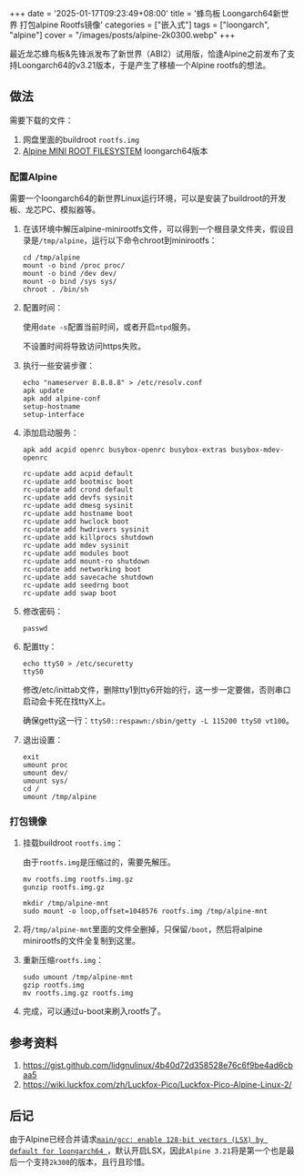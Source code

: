+++
date = '2025-01-17T09:23:49+08:00'
title = '蜂鸟板 Loongarch64新世界 打包alpine Rootfs镜像'
categories = ["嵌入式"]
tags = ["loongarch", "alpine"]
cover = "/images/posts/alpine-2k0300.webp"
+++

最近龙芯蜂鸟板&先锋派发布了新世界（ABI2）试用版，恰逢Alpine之前发布了支持Loongarch64的v3.21版本，于是产生了移植一个Alpine rootfs的想法。

## 做法

需要下载的文件：

1. 网盘里面的buildroot `rootfs.img`
1. [Alpine MINI ROOT FILESYSTEM](https://alpinelinux.org/downloads/) loongarch64版本

### 配置Alpine

需要一个loongarch64的新世界Linux运行环境，可以是安装了buildroot的开发板、龙芯PC、模拟器等。

1. 在该环境中解压alpine-minirootfs文件，可以得到一个根目录文件夹，假设目录是`/tmp/alpine`，运行以下命令chroot到minirootfs：

   ```shell
   cd /tmp/alpine
   mount -o bind /proc proc/
   mount -o bind /dev dev/
   mount -o bind /sys sys/
   chroot . /bin/sh
   ```

1. 配置时间：

   使用`date -s`配置当前时间，或者开启`ntpd`服务。

   不设置时间将导致访问https失败。

1. 执行一些安装步骤：

   ```shell
   echo "nameserver 8.8.8.8" > /etc/resolv.conf
   apk update
   apk add alpine-conf
   setup-hostname
   setup-interface
   ```

1. 添加启动服务：

   ```shell
   apk add acpid openrc busybox-openrc busybox-extras busybox-mdev-openrc
   
   rc-update add acpid default
   rc-update add bootmisc boot
   rc-update add crond default
   rc-update add devfs sysinit
   rc-update add dmesg sysinit
   rc-update add hostname boot
   rc-update add hwclock boot
   rc-update add hwdrivers sysinit
   rc-update add killprocs shutdown
   rc-update add mdev sysinit
   rc-update add modules boot
   rc-update add mount-ro shutdown
   rc-update add networking boot
   rc-update add savecache shutdown
   rc-update add seedrng boot
   rc-update add swap boot
   ```

1. 修改密码：

   ```shell
   passwd
   ```

1. 配置tty：

   ```shell
   echo ttyS0 > /etc/securetty
   ttyS0
   ```

   修改/etc/inittab文件，删除tty1到tty6开始的行，这一步一定要做，否则串口启动会卡死在找ttyX上。

   确保getty这一行：`ttyS0::respawn:/sbin/getty -L 115200 ttyS0 vt100`。

1. 退出设置：

   ```shell
   exit
   umount proc
   umount dev/
   umount sys/
   cd /
   umount /tmp/alpine
   ```

### 打包镜像

1. 挂载buildroot `rootfs.img`：

   由于`rootfs.img`是压缩过的，需要先解压。

   ```shell
   mv rootfs.img rootfs.img.gz
   gunzip rootfs.img.gz

   mkdir /tmp/alpine-mnt
   sudo mount -o loop,offset=1048576 rootfs.img /tmp/alpine-mnt
   ```

1. 将`/tmp/alpine-mnt`里面的文件全删掉，只保留`/boot`，然后将alpine minirootfs的文件全复制到这里。

1. 重新压缩`rootfs.img`：

   ```shell
   sudo umount /tmp/alpine-mnt
   gzip rootfs.img
   mv rootfs.img.gz rootfs.img
   ```

1. 完成，可以通过u-boot来刷入rootfs了。

## 参考资料

1. <https://gist.github.com/lidgnulinux/4b40d72d358528e76c6f9be4ad6cbaa5>
1. <https://wiki.luckfox.com/zh/Luckfox-Pico/Luckfox-Pico-Alpine-Linux-2/>

## 后记

由于Alpine已经合并请求[`main/gcc: enable 128-bit vectors (LSX) by default for loongarch64
`](https://gitlab.alpinelinux.org/alpine/aports/-/merge_requests/74062)，默认开启LSX，因此`Alpine 3.21`将是第一个也是最后一个支持`2k300`的版本，且行且珍惜。
